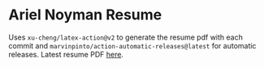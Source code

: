 # Ariel Noyman Resume

Uses `xu-cheng/latex-action@v2` to generate the resume pdf with each commit and `marvinpinto/action-automatic-releases@latest` for automatic releases. Latest resume PDF [here](https://github.com/RELNO/resume/releases/download/latest/resume.pdf).
